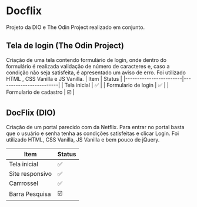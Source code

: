 # Docflix
Projeto da DIO e The Odin Project realizado em conjunto.

## Tela de login (The Odin Project)
  Criação de uma tela contendo formulário de login, onde dentro do formulário é realizada validação de número de caracteres e, caso a condição não seja satisfeita, é apresentado um aviso de erro. Foi utilizado HTML , CSS Vanilla e JS Vanilla.
  | Item                   | Status                  |
|------------------------|-------------------------|
| Tela inicial           | :white_check_mark:      |
| Formulario de login    | :white_check_mark:      |
| Formulario de cadastro | :ballot_box_with_check: |

 ## DocFlix (DIO)
  Criação de um portal parecido com da Netflix. Para entrar no portal basta que o usuário e senha tenha as condições satisfeitas e clicar Login.
  Foi utilizado HTML, CSS Vanilla, JS Vanilla e bem pouco de jQuery. 
  
  | Item            | Status                   |
|-----------------|--------------------------|
| Tela inicial    | :white_check_mark:       |
| Site responsivo | :white_check_mark:       |
| Carrrossel      | :white_check_mark:       |
| Barra Pesquisa  | :ballot_box_with_check: |
